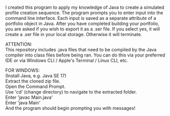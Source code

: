 I created this program to apply my knowledge of Java to create a simulated profile creation sequence.
The program prompts you to enter input into the command line interface. 
Each input is saved as a separate attribute of a portfolio object in Java.
After you have completed building your portfolio, you are asked if you wish to export it as a .ser file.
If you select yes, it will create a .ser file in your local storage. Otherwise it will terminate.

ATTENTION:\
This repository includes .java files that need to be compiled by the Java compiler into class files before being ran.
You can do this via your preferred IDE or via Windows CLI / Apple's Terminal / Linux CLI, etc.

FOR WINDOWS:\
(Install Java, e.g. Java SE 17)\
Extract the cloned zip file.\
Open the Command Prompt.\
Use 'cd' (change directory) to navigate to the extracted folder.\
Enter 'javac Main.java'\
Enter 'java Main'\
And the program should begin prompting you with messages!
